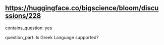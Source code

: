 ## https://huggingface.co/bigscience/bloom/discussions/228

contains_question: yes

question_part: Is Greek Language supported?
